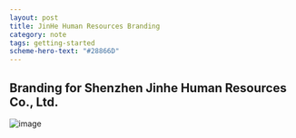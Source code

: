 ```yaml
---
layout: post
title: JinHe Human Resources Branding
category: note
tags: getting-started
scheme-hero-text: "#28866D"
---
```


## Branding for Shenzhen Jinhe Human Resources Co., Ltd.
![image](assets/img/JinHe.jpg)